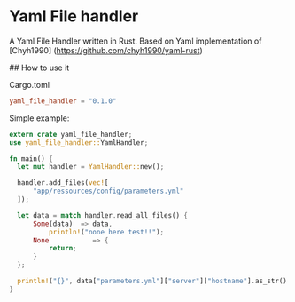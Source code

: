 # Yaml File handler

A Yaml File Handler written in Rust. Based on Yaml implementation of [Chyh1990]
(https://github.com/chyh1990/yaml-rust)

## How to use it

Cargo.toml

```toml
yaml_file_handler = "0.1.0"
```

Simple example:

```rust
extern crate yaml_file_handler;
use yaml_file_handler::YamlHandler;

fn main() {
  let mut handler = YamlHandler::new();

  handler.add_files(vec![
      "app/ressources/config/parameters.yml"
  ]);

  let data = match handler.read_all_files() {
      Some(data)  => data,
          println!("none here test!!");
      None           => {
          return;
      }
  };

  println!("{}", data["parameters.yml"]["server"]["hostname"].as_str().unwrap());
}
```
